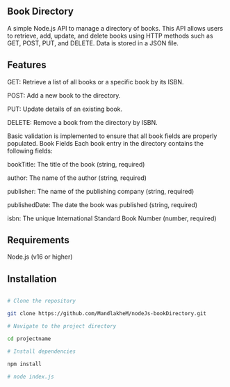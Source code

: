## Book Directory 
A simple Node.js API to manage a directory of books. This API allows users to retrieve, add, update, and delete books using HTTP methods such as GET, POST, PUT, and DELETE. Data is stored in a JSON file.

## Features
GET: Retrieve a list of all books or a specific book by its ISBN.

POST: Add a new book to the directory.

PUT: Update details of an existing book.

DELETE: Remove a book from the directory by ISBN.

Basic validation is implemented to ensure that all book fields are properly populated.
Book Fields
Each book entry in the directory contains the following fields:

bookTitle: The title of the book (string, required)

author: The name of the author (string, required)

publisher: The name of the publishing company (string, required)

publishedDate: The date the book was published (string, required)

isbn: The unique International Standard Book Number (number, required)

## Requirements
Node.js (v16 or higher)

## Installation

```bash

# Clone the repository

git clone https://github.com/MandlakheM/nodeJs-bookDirectory.git

# Navigate to the project directory

cd projectname

# Install dependencies

npm install

# node index.js
